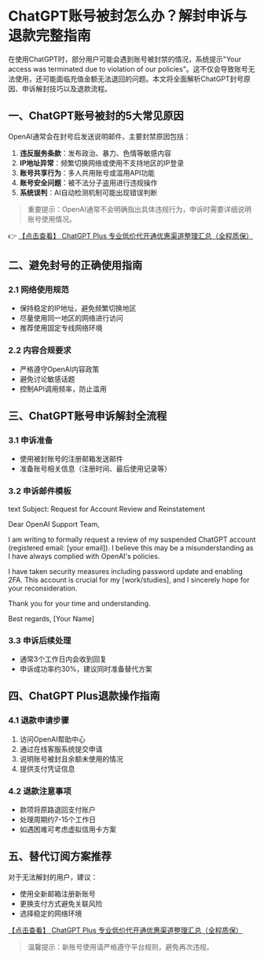 # ChatGPT账号被封怎么办？解封申诉与退款完整指南

在使用ChatGPT时，部分用户可能会遇到账号被封禁的情况，系统提示"Your access was terminated due to violation of our policies"。这不仅会导致账号无法使用，还可能面临充值金额无法退回的问题。本文将全面解析ChatGPT封号原因、申诉解封技巧以及退款流程。

## 一、ChatGPT账号被封的5大常见原因

OpenAI通常会在封号后发送说明邮件，主要封禁原因包括：

1. **违反服务条款**：发布政治、暴力、色情等敏感内容
2. **IP地址异常**：频繁切换网络或使用不支持地区的IP登录
3. **账号共享行为**：多人共用账号或滥用API功能
4. **账号安全问题**：被不法分子盗用进行违规操作
5. **系统误判**：AI自动检测机制可能出现错误判断

> 重要提示：OpenAI通常不会明确指出具体违规行为，申诉时需要详细说明账号使用情况。

👉 [【点击查看】 ChatGPT Plus 专业低价代开通优惠渠道整理汇总（全程质保）](https://bit.ly/DaiKai)

## 二、避免封号的正确使用指南

### 2.1 网络使用规范
- 保持稳定的IP地址，避免频繁切换地区
- 尽量使用同一地区的网络进行访问
- 推荐使用固定专线网络环境

### 2.2 内容合规要求
- 严格遵守OpenAI内容政策
- 避免讨论敏感话题
- 控制API调用频率，防止滥用

## 三、ChatGPT账号申诉解封全流程

### 3.1 申诉准备
- 使用被封账号的注册邮箱发送邮件
- 准备账号相关信息（注册时间、最后使用记录等）

### 3.2 申诉邮件模板

text
Subject: Request for Account Review and Reinstatement

Dear OpenAI Support Team,

I am writing to formally request a review of my suspended ChatGPT account (registered email: [your email]). I believe this may be a misunderstanding as I have always complied with OpenAI's policies.

I have taken security measures including password update and enabling 2FA. This account is crucial for my [work/studies], and I sincerely hope for your reconsideration.

Thank you for your time and understanding.

Best regards,
[Your Name]

### 3.3 申诉后续处理
- 通常3个工作日内会收到回复
- 申诉成功率约30%，建议同时准备替代方案

## 四、ChatGPT Plus退款操作指南

### 4.1 退款申请步骤
1. 访问OpenAI帮助中心
2. 通过在线客服系统提交申请
3. 说明账号被封且余额未使用的情况
4. 提供支付凭证信息

### 4.2 退款注意事项
- 款项将原路退回支付账户
- 处理周期约7-15个工作日
- 如遇困难可考虑虚拟信用卡方案

## 五、替代订阅方案推荐

对于无法解封的用户，建议：
- 使用全新邮箱注册新账号
- 更换支付方式避免关联风险
- 选择稳定的网络环境

[【点击查看】 ChatGPT Plus 专业低价代开通优惠渠道整理汇总（全程质保）](https://bit.ly/DaiKai)

> 温馨提示：新账号使用请严格遵守平台规则，避免再次违规。